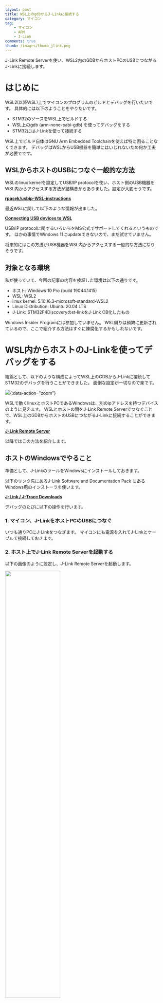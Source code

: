 ```yaml
---
layout: post
title: WSL上のgdbからJ-Linkに接続する
category: マイコン
tag:
    - マイコン
    - ARM
    - J-Link
comments: true
thumb: /images/thumb_jlink.png
---
```

J-Link Remote Serverを使い、WSL2内のGDBからホストPCのUSBにつながるJ-Linkに接続します。


# はじめに

WSL2(以降WSL)上でマイコンのプログラムのビルドとデバッグを行いたいです。
具体的には以下のようことをやりたいです。

* STM32のソースをWSL上でビルドする
* WSL上のgdb (arm-none-eabi-gdb) を使ってデバッグをする
* STM32にはJ-Linkを使って接続する

WSL上でビルド自体はGNU Arm Embedded Toolchainを使えば特に困ることなくできます。
デバッグはWSLからUSB機器を簡単にはいじれないため何か工夫が必要でです。

## WSLからホストのUSBにつなぐ一般的な方法

WSLのlinux kernelを設定してUSB/IP protocolを使い、ホスト側のUSB機器をWSL内からアクセスする方法が結構昔からありました。設定が大変そうです。

[**rpasek/usbip-WSL-instructions**](https://github.com/rpasek/usbip-WSL-instructions)

最近WSLに関して以下のような情報が出ました。

[**Connecting USB devices to WSL**](https://devblogs.microsoft.com/commandline/connecting-usb-devices-to-wsl)

USB/IP protocolに関するいろいろをMS公式でサポートしてくれるというものです。
ほかの事情でWindows 11にupdateできないので、まだ試せていません。

将来的にはこの方法がUSB機器をWSL内からアクセスする一般的な方法になりそうです。

## 対象となる環境

私が使っていて、今回の記事の内容を検証した環境は以下の通りです。

* ホスト: Windows 10 Pro (build 19044.1415)
* WSL: WSL2 
* linux kernel: 5.10.16.3-microsoft-standard-WSL2
* Linux Distribution: Ubuntu 20.04 LTS
* J-Link: STM32F4Discoveryのst-linkをJ-Link OB化したもの

Windows Insider Programには参加していません。
WSL周りは頻繁に更新されているので、ここで紹介する方法はすぐに陳腐化するかもしれないです。

# WSL内からホストのJ-Linkを使ってデバッグをする

結論として、以下のような構成によってWSL上のGDBからJ-Linkに接続してSTM32のデバッグを行うことができました。
面倒な設定が一切なので楽です。

![](/images/wsljlink.svg){:data-action="zoom"}

WSLで動くlinuxとホストPCであるWindowsは、別のipアドレスを持つデバイスのように見えます。
WSLとホストの間をJ-Link Remote Serverでつなぐことで、WSL上のGDBからホストのUSBにつながるJ-Linkに接続することができます。

[**J-Link Remote Server**](https://www.segger.com/products/debug-probes/j-link/tools/j-link-remote-server/)

以降ではこの方法を紹介します。

## ホストのWindowsでやること

準備として、J-LinkのツールをWindowsにインストールしておきます。

以下のリンク先にあるJ-Link Software and Documentation Pack にあるWindows用のインストーラを使います。

[**J-Link / J-Trace Downloads**](https://www.segger.com/downloads/jlink/)

デバッグのたびに以下の操作を行います。

### 1. マイコン、J-LinkをホストPCのUSBにつなぐ

いつも通りPCにJ-Linkをつなぎます。
マイコンにも電源を入れてJ-Linkとケーブルで接続しておきます。

### 2. ホスト上でJ-Link Remote Serverを起動する

以下の画像のように設定し、J-Link Remote Serverを起動します。

<img src="/images/wsljlink_remoteserver1.png" data-action="zoom" style="width: 60%;">

うまく起動できると以下のような接続待ち状態になります。

<img src="/images/wsljlink_remoteserver2.png" data-action="zoom" style="width: 60%;">

ちなみにJLinkRemoteServerCL.exeの方を使うとGUIなしでコマンドライン上でserverを起動できます。

### 3. WSL内から見たホストのipアドレスを調べる

ホストのWindowsでipconfigを実行して、以下の赤線部の表示されるipアドレスがWSLの内側からみたホストのアドレスです。
あとで使うのでメモしておきます。

![](/images/wsljlink_hostip.png){:data-action="zoom"}

よく調べていませんが、このアドレスは何かの拍子に変わるのかも知れないです(自分のところではまだ変わっていません)。

## WSL上でやること

Windowsでの準備と同じく、J-LinkのツールをWSL上のLinuxにもインストールしておきます。
WSL上でUbuntuを使っているなら.debファイルを使うと楽です。

### 1. JLinkGDBServerを起動する

WSL上のJLinkGDBServerを起動します。
起動オプションで-select ip=172.28.192.1を設定すると、USBでつながるJ-Linkではなく、
172.28.192.1(=ホスト)で動くJ-Link Remote Serverにつながります。

```
$JLinkGDBServer -select ip=172.28.192.1 -if swd -device STM32F407VG
```

うまくつながるとWSL上では以下のように表示され、マイコンが認識されているのが分かります。

```
(省略)
Connecting to J-Link...
J-Link is connected.
Firmware: J-Link STLink V2 compiled Aug 12 2019 10:28:03
Hardware: V1.00
S/N: 772585318
Checking target voltage...
Target voltage: 3.30 V
Listening on TCP/IP port 2331
Connecting to target...
Connected to target
Waiting for GDB connection...
```

ホストのJ-Link Remote Serverの表示は、クライアントと繋がったような表示に変わります。

<img src="/images/wsljlink_remoteserver3.png" data-action="zoom" style="width: 60%;">

JLinkGDBServer起動時のipアドレスとして名前は設定できず、アドレスを直接指定するしかないないです。
苦しまぎれですが、bashなどから実行するときは以下のようにhostとawkを使うと、shell上で名前をアドレスに変換してJLinkGDBServerに渡すことができます。

```
$JLinkGDBServer -select ip=`host $(hostname).local | awk 'NR==1 {print $4}'` -if swd -device STM32F407VG
```

$(hostname).localはWSL内から見たホストPCの名前を指します。

### 2. WSL上のGDBからJLinkGDBServerに接続する

WSL上のGDB(arm-none-eabi-gdb)を起動します。
引数にはデバッグをする実行ファイルを指定します。

```
$arm-none-eabi-gdb test.elf
```

GDB上で以下のようなコマンドを実行して、同じく動くJLinkGDBServerに接続します。

```
(gdb)target remote localhost:2331
```

短縮して以下のコマンドでも問題ありません。

```
(gdb)tar ext :2331
```

これでGDBからJ-Linkがつながり、マイコンのデバッグができるようになります。

# WSLのVS codeのCortex Debugを使う方法

上の方法を応用して、GDBを直接操作せずにVS Codeを使ってデバッグできるようにしました。
Windowsで動くVS codeからWSLにRemote接続し、Cortex Debugを使ってWSL上のGDBを使ってデバッグします。

図にすると以下のような構成です。

![](/images/wsljlink_vscode.svg){:data-action="zoom"}

ホストのWindowsのVS codeでは
[**Remote - WSL**](https://marketplace.visualstudio.com/items?itemName=ms-vscode-remote.remote-wsl/)
のextensionを使います。
Remote接続したWSL環境のVScodeに
[**Cortex Debug**](https://marketplace.visualstudio.com/items?itemName=marus25.cortex-debug/)
をインストールします。
**Cortex DebugはWSL側に追加する**ことに注意してください。

Cortex Debugを使ったデバッグ用にlaunch.jsonに以下の設定を追加します。
これは具体例なので、お使いの環境に併せて書き換えてください。

```
{
    "name": "Cortex Debug",
    "cwd": "${workspaceRoot}",
    "executable": "${workspaceRoot}/build/test.elf",
    "request": "launch",
    "type": "cortex-debug",
    "armToolchainPath": "/usr/share/gcc-arm-none-eabi-10.3-2021.10/bin",
    "servertype": "jlink",
    "serverpath": "/opt/SEGGER/JLink/JLinkGDBServer",
    "ipAddress": "172.28.192.1",
    "device": "STM32F407VG",
    "interface": "swd",
    "runToMain": true,
    "svdFile": "STM32F407.svd",
    "rtos": "FreeRTOS"
}
```

以下の設定がポイントです。

* armToolchainPath: WSL内のLinuxにインストールしたtoolchainへのパス
* ipAddress: WSL内から見たホストのアドレス
* serverpath: WSL内のLinuxにインストールしたJLinkGDBServerへのパス


これらの設定により、VS code上のデバッグボタン一つでgdbとJLinkGDBServerを起動してデバッグできました。

VS codeでデバッグを開始終了するたびにgdbとJLinkGDBServerは起動終了を繰り返します。
それでもホスト側のJ-Link Remote Serverは起動したままなので、デバッグ毎にホストでなにかする必要はありません。


# できそうで出来なかったこと

最初に以下のようなことを試しましたが、なぜかWSL上で動くgdbからJLinkGDBServerには接続できませんでした。

![](/images/wsljlink_gdb.svg){:data-action="zoom"}


windows上でweb serverを動かしてWSL内からそのweb serverにアクセスすることはできたので、WSL内とホストとの通信自体はできているようです。
JlinkGDBServerがlocalhost以外からは通信を受け付けないようになっているのかもしれないです。

# おわりに

J-Link Remote Serverの公式サイトの説明をみると、GDBなどのデバッガを動かすPCとJ-LinkがつながるPCが分かれていることを想定して作られているようです。
今回はそれをGDBの動くWSLとJ-LinkのつながるホストWindowsの橋渡しに利用しました。

この記事の方法と同じようにして、Dockerコンテナ内にマイコンの開発環境を作り、コンテナ内のGDBからコンテナ外のホストにつながるJ-Linkに接続してデバッグすることもできそうです(未検証です)。
この場合もVS Code Remote Coninerを使えばコーディングやデバッグはVS Codeから行えるはずです。

